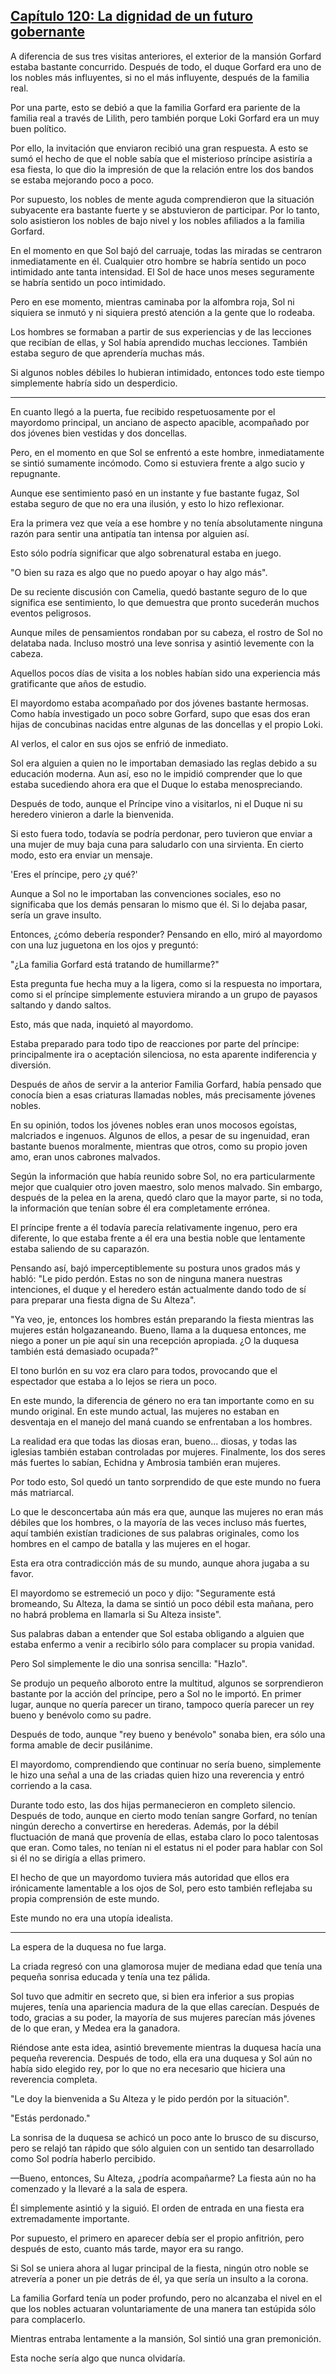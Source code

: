 
## [Capítulo 120: La dignidad de un futuro gobernante](https://novelnext.dramanovels.io/nc/son-of-the-hero-king/chapter-120-dignity-of-a-future-ruler "Capítulo 120: La dignidad de un futuro gobernante")


A diferencia de sus tres visitas anteriores, el exterior de la mansión Gorfard estaba bastante concurrido. Después de todo, el duque Gorfard era uno de los nobles más influyentes, si no el más influyente, después de la familia real.

Por una parte, esto se debió a que la familia Gorfard era pariente de la familia real a través de Lilith, pero también porque Loki Gorfard era un muy buen político. 

Por ello, la invitación que enviaron recibió una gran respuesta. A esto se sumó el hecho de que el noble sabía que el misterioso príncipe asistiría a esa fiesta, lo que dio la impresión de que la relación entre los dos bandos se estaba mejorando poco a poco.

Por supuesto, los nobles de mente aguda comprendieron que la situación subyacente era bastante fuerte y se abstuvieron de participar. Por lo tanto, solo asistieron los nobles de bajo nivel y los nobles afiliados a la familia Gorfard.

En el momento en que Sol bajó del carruaje, todas las miradas se centraron inmediatamente en él. Cualquier otro hombre se habría sentido un poco intimidado ante tanta intensidad. El Sol de hace unos meses seguramente se habría sentido un poco intimidado. 

Pero en ese momento, mientras caminaba por la alfombra roja, Sol ni siquiera se inmutó y ni siquiera prestó atención a la gente que lo rodeaba.

Los hombres se formaban a partir de sus experiencias y de las lecciones que recibían de ellas, y Sol había aprendido muchas lecciones. También estaba seguro de que aprendería muchas más.

Si algunos nobles débiles lo hubieran intimidado, entonces todo este tiempo simplemente habría sido un desperdicio. 

----

En cuanto llegó a la puerta, fue recibido respetuosamente por el mayordomo principal, un anciano de aspecto apacible, acompañado por dos jóvenes bien vestidas y dos doncellas.

Pero, en el momento en que Sol se enfrentó a este hombre, inmediatamente se sintió sumamente incómodo. Como si estuviera frente a algo sucio y repugnante.

Aunque ese sentimiento pasó en un instante y fue bastante fugaz, Sol estaba seguro de que no era una ilusión, y esto lo hizo reflexionar. 

Era la primera vez que veía a ese hombre y no tenía absolutamente ninguna razón para sentir una antipatía tan intensa por alguien así.

Esto sólo podría significar que algo sobrenatural estaba en juego.

"O bien su raza es algo que no puedo apoyar o hay algo más".

De su reciente discusión con Camelia, quedó bastante seguro de lo que significa ese sentimiento, lo que demuestra que pronto sucederán muchos eventos peligrosos.

Aunque miles de pensamientos rondaban por su cabeza, el rostro de Sol no delataba nada. Incluso mostró una leve sonrisa y asintió levemente con la cabeza.

Aquellos pocos días de visita a los nobles habían sido una experiencia más gratificante que años de estudio.

El mayordomo estaba acompañado por dos jóvenes bastante hermosas. Como había investigado un poco sobre Gorfard, supo que esas dos eran hijas de concubinas nacidas entre algunas de las doncellas y el propio Loki. 

Al verlos, el calor en sus ojos se enfrió de inmediato. 

Sol era alguien a quien no le importaban demasiado las reglas debido a su educación moderna. Aun así, eso no le impidió comprender que lo que estaba sucediendo ahora era que el Duque lo estaba menospreciando.

Después de todo, aunque el Príncipe vino a visitarlos, ni el Duque ni su heredero vinieron a darle la bienvenida.

Si esto fuera todo, todavía se podría perdonar, pero tuvieron que enviar a una mujer de muy baja cuna para saludarlo con una sirvienta. En cierto modo, esto era enviar un mensaje.

'Eres el príncipe, pero ¿y qué?'

Aunque a Sol no le importaban las convenciones sociales, eso no significaba que los demás pensaran lo mismo que él. Si lo dejaba pasar, sería un grave insulto.

Entonces, ¿cómo debería responder? Pensando en ello, miró al mayordomo con una luz juguetona en los ojos y preguntó:

"¿La familia Gorfard está tratando de humillarme?"

Esta pregunta fue hecha muy a la ligera, como si la respuesta no importara, como si el príncipe simplemente estuviera mirando a un grupo de payasos saltando y dando saltos.

Esto, más que nada, inquietó al mayordomo.

Estaba preparado para todo tipo de reacciones por parte del príncipe: principalmente ira o aceptación silenciosa, no esta aparente indiferencia y diversión.

Después de años de servir a la anterior Familia Gorfard, había pensado que conocía bien a esas criaturas llamadas nobles, más precisamente jóvenes nobles.

En su opinión, todos los jóvenes nobles eran unos mocosos egoístas, malcriados e ingenuos. Algunos de ellos, a pesar de su ingenuidad, eran bastante buenos moralmente, mientras que otros, como su propio joven amo, eran unos cabrones malvados. 

Según la información que había reunido sobre Sol, no era particularmente mejor que cualquier otro joven maestro, solo menos malvado. Sin embargo, después de la pelea en la arena, quedó claro que la mayor parte, si no toda, la información que tenían sobre él era completamente errónea.

El príncipe frente a él todavía parecía relativamente ingenuo, pero era diferente, lo que estaba frente a él era una bestia noble que lentamente estaba saliendo de su caparazón.

Pensando así, bajó imperceptiblemente su postura unos grados más y habló: "Le pido perdón. Estas no son de ninguna manera nuestras intenciones, el duque y el heredero están actualmente dando todo de sí para preparar una fiesta digna de Su Alteza".

"Ya veo, je, entonces los hombres están preparando la fiesta mientras las mujeres están holgazaneando. Bueno, llama a la duquesa entonces, me niego a poner un pie aquí sin una recepción apropiada. ¿O la duquesa también está demasiado ocupada?"

El tono burlón en su voz era claro para todos, provocando que el espectador que estaba a lo lejos se riera un poco.

En este mundo, la diferencia de género no era tan importante como en su mundo original. En este mundo actual, las mujeres no estaban en desventaja en el manejo del maná cuando se enfrentaban a los hombres.

La realidad era que todas las diosas eran, bueno... diosas, y todas las iglesias también estaban controladas por mujeres. Finalmente, los dos seres más fuertes lo sabían, Echidna y Ambrosia también eran mujeres.

Por todo esto, Sol quedó un tanto sorprendido de que este mundo no fuera más matriarcal. 

Lo que le desconcertaba aún más era que, aunque las mujeres no eran más débiles que los hombres, o la mayoría de las veces incluso más fuertes, aquí también existían tradiciones de sus palabras originales, como los hombres en el campo de batalla y las mujeres en el hogar. 

Esta era otra contradicción más de su mundo, aunque ahora jugaba a su favor.

El mayordomo se estremeció un poco y dijo: "Seguramente está bromeando, Su Alteza, la dama se sintió un poco débil esta mañana, pero no habrá problema en llamarla si Su Alteza insiste".

Sus palabras daban a entender que Sol estaba obligando a alguien que estaba enfermo a venir a recibirlo sólo para complacer su propia vanidad.

Pero Sol simplemente le dio una sonrisa sencilla: "Hazlo".

Se produjo un pequeño alboroto entre la multitud, algunos se sorprendieron bastante por la acción del príncipe, pero a Sol no le importó. En primer lugar, aunque no quería parecer un tirano, tampoco quería parecer un rey bueno y benévolo como su padre.

Después de todo, aunque "rey bueno y benévolo" sonaba bien, era sólo una forma amable de decir pusilánime.

El mayordomo, comprendiendo que continuar no sería bueno, simplemente le hizo una señal a una de las criadas quien hizo una reverencia y entró corriendo a la casa.

Durante todo esto, las dos hijas permanecieron en completo silencio. Después de todo, aunque en cierto modo tenían sangre Gorfard, no tenían ningún derecho a convertirse en herederas. Además, por la débil fluctuación de maná que provenía de ellas, estaba claro lo poco talentosas que eran. Como tales, no tenían ni el estatus ni el poder para hablar con Sol si él no se dirigía a ellas primero.

El hecho de que un mayordomo tuviera más autoridad que ellos era irónicamente lamentable a los ojos de Sol, pero esto también reflejaba su propia comprensión de este mundo.

Este mundo no era una utopía idealista.

----

La espera de la duquesa no fue larga. 

La criada regresó con una glamorosa mujer de mediana edad que tenía una pequeña sonrisa educada y tenía una tez pálida.

Sol tuvo que admitir en secreto que, si bien era inferior a sus propias mujeres, tenía una apariencia madura de la que ellas carecían. Después de todo, gracias a su poder, la mayoría de sus mujeres parecían más jóvenes de lo que eran, y Medea era la ganadora.

Riéndose ante esta idea, asintió brevemente mientras la duquesa hacía una pequeña reverencia. Después de todo, ella era una duquesa y Sol aún no había sido elegido rey, por lo que no era necesario que hiciera una reverencia completa.

"Le doy la bienvenida a Su Alteza y le pido perdón por la situación".

"Estás perdonado."

La sonrisa de la duquesa se achicó un poco ante lo brusco de su discurso, pero se relajó tan rápido que sólo alguien con un sentido tan desarrollado como Sol podría haberlo percibido.

—Bueno, entonces, Su Alteza, ¿podría acompañarme? La fiesta aún no ha comenzado y la llevaré a la sala de espera.

Él simplemente asintió y la siguió. El orden de entrada en una fiesta era extremadamente importante. 

Por supuesto, el primero en aparecer debía ser el propio anfitrión, pero después de esto, cuanto más tarde, mayor era su rango. 

Si Sol se uniera ahora al lugar principal de la fiesta, ningún otro noble se atrevería a poner un pie detrás de él, ya que sería un insulto a la corona. 

La familia Gorfard tenía un poder profundo, pero no alcanzaba el nivel en el que los nobles actuaran voluntariamente de una manera tan estúpida sólo para complacerlo.

Mientras entraba lentamente a la mansión, Sol sintió una gran premonición.

Esta noche sería algo que nunca olvidaría.